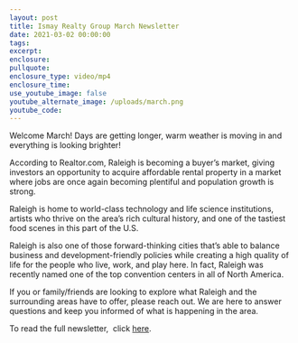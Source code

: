 ```yaml
---
layout: post
title: Ismay Realty Group March Newsletter
date: 2021-03-02 00:00:00
tags:
excerpt:
enclosure:
pullquote:
enclosure_type: video/mp4
enclosure_time:
use_youtube_image: false
youtube_alternate_image: /uploads/march.png
youtube_code:
---
```

Welcome March\! Days are getting longer, warm weather is moving in and everything is looking brighter\!

According to Realtor.com, Raleigh is becoming a buyer’s market, giving investors an opportunity to acquire affordable rental property in a market where jobs are once again becoming plentiful and population growth is strong.

Raleigh is home to world-class technology and life science institutions, artists who thrive on the area’s rich cultural history, and one of the tastiest food scenes in this part of the U.S.

Raleigh is also one of those forward-thinking cities that’s able to balance business and development-friendly policies while creating a high quality of life for the people who live, work, and play here. In fact, Raleigh was recently named one of the top convention centers in all of North America.

If you or family/friends are looking to explore what Raleigh and the surrounding areas have to offer, please reach out. We are here to answer questions and keep you informed of what is happening in the area.

To read the full newsletter,&nbsp; click [here](https://t.e2ma.net/webview/uh48kn/d10cb87320cbd4bbca46fb5bcb28ef04).&nbsp;
